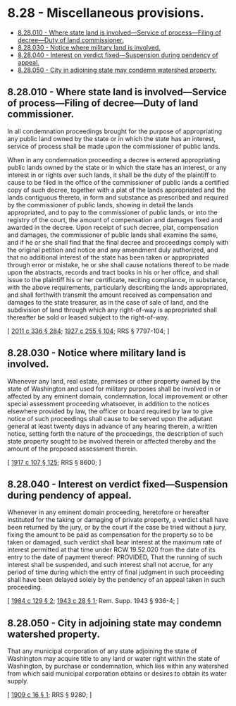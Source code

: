 # 8.28 - Miscellaneous provisions.
* [8.28.010 - Where state land is involved—Service of process—Filing of decree—Duty of land commissioner.](#828010---where-state-land-is-involvedservice-of-processfiling-of-decreeduty-of-land-commissioner)
* [8.28.030 - Notice where military land is involved.](#828030---notice-where-military-land-is-involved)
* [8.28.040 - Interest on verdict fixed—Suspension during pendency of appeal.](#828040---interest-on-verdict-fixedsuspension-during-pendency-of-appeal)
* [8.28.050 - City in adjoining state may condemn watershed property.](#828050---city-in-adjoining-state-may-condemn-watershed-property)
## 8.28.010 - Where state land is involved—Service of process—Filing of decree—Duty of land commissioner.
In all condemnation proceedings brought for the purpose of appropriating any public land owned by the state or in which the state has an interest, service of process shall be made upon the commissioner of public lands.

When in any condemnation proceeding a decree is entered appropriating public lands owned by the state or in which the state has an interest, or any interest in or rights over such lands, it shall be the duty of the plaintiff to cause to be filed in the office of the commissioner of public lands a certified copy of such decree, together with a plat of the lands appropriated and the lands contiguous thereto, in form and substance as prescribed and required by the commissioner of public lands, showing in detail the lands appropriated, and to pay to the commissioner of public lands, or into the registry of the court, the amount of compensation and damages fixed and awarded in the decree. Upon receipt of such decree, plat, compensation and damages, the commissioner of public lands shall examine the same, and if he or she shall find that the final decree and proceedings comply with the original petition and notice and any amendment duly authorized, and that no additional interest of the state has been taken or appropriated through error or mistake, he or she shall cause notations thereof to be made upon the abstracts, records and tract books in his or her office, and shall issue to the plaintiff his or her certificate, reciting compliance, in substance, with the above requirements, particularly describing the lands appropriated, and shall forthwith transmit the amount received as compensation and damages to the state treasurer, as in the case of sale of land, and the subdivision of land through which any right-of-way is appropriated shall thereafter be sold or leased subject to the right-of-way.

\[ [2011 c 336 § 284](http://lawfilesext.leg.wa.gov/biennium/2011-12/Pdf/Bills/Session%20Laws/Senate/5045.SL.pdf?cite=2011%20c%20336%20§%20284); [1927 c 255 § 104](http://leg.wa.gov/CodeReviser/documents/sessionlaw/1927c255.pdf?cite=1927%20c%20255%20§%20104); RRS § 7797-104; \]

## 8.28.030 - Notice where military land is involved.
Whenever any land, real estate, premises or other property owned by the state of Washington and used for military purposes shall be involved in or affected by any eminent domain, condemnation, local improvement or other special assessment proceeding whatsoever, in addition to the notices elsewhere provided by law, the officer or board required by law to give notice of such proceedings shall cause to be served upon the adjutant general at least twenty days in advance of any hearing therein, a written notice, setting forth the nature of the proceedings, the description of such state property sought to be involved therein or affected thereby and the amount of the proposed assessment therein.

\[ [1917 c 107 § 125](http://leg.wa.gov/CodeReviser/documents/sessionlaw/1917c107.pdf?cite=1917%20c%20107%20§%20125); RRS § 8600; \]

## 8.28.040 - Interest on verdict fixed—Suspension during pendency of appeal.
Whenever in any eminent domain proceeding, heretofore or hereafter instituted for the taking or damaging of private property, a verdict shall have been returned by the jury, or by the court if the case be tried without a jury, fixing the amount to be paid as compensation for the property so to be taken or damaged, such verdict shall bear interest at the maximum rate of interest permitted at that time under RCW 19.52.020 from the date of its entry to the date of payment thereof: PROVIDED, That the running of such interest shall be suspended, and such interest shall not accrue, for any period of time during which the entry of final judgment in such proceeding shall have been delayed solely by the pendency of an appeal taken in such proceeding.

\[ [1984 c 129 § 2](http://leg.wa.gov/CodeReviser/documents/sessionlaw/1984c129.pdf?cite=1984%20c%20129%20§%202); [1943 c 28 § 1](http://leg.wa.gov/CodeReviser/documents/sessionlaw/1943c28.pdf?cite=1943%20c%2028%20§%201); Rem. Supp. 1943 § 936-4; \]

## 8.28.050 - City in adjoining state may condemn watershed property.
That any municipal corporation of any state adjoining the state of Washington may acquire title to any land or water right within the state of Washington, by purchase or condemnation, which lies within any watershed from which said municipal corporation obtains or desires to obtain its water supply.

\[ [1909 c 16 § 1](http://leg.wa.gov/CodeReviser/documents/sessionlaw/1909c16.pdf?cite=1909%20c%2016%20§%201); RRS § 9280; \]


